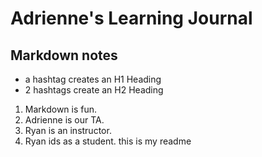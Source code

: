 # Adrienne's Learning Journal
## Markdown notes
- a hashtag creates an H1 Heading
- 2 hashtags create an H2 Heading
1. Markdown is fun.
1. Adrienne is our TA.
1. Ryan is an instructor.
1. Ryan ids as a student.
this is my readme
